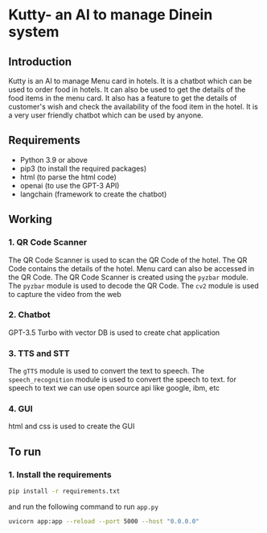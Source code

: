 # Kutty- an AI to manage Dinein system

## Introduction
Kutty is an AI to manage Menu card in hotels. It is a chatbot which can be used to order food in hotels. It can also be used to get the details of the food items in the menu card. It also has a feature to get the details of customer's wish and check the availability of the food item in the hotel. It is a very user friendly chatbot which can be used by anyone.

## Requirements
* Python 3.9 or above
* pip3 (to install the required packages)
* html (to parse the html code)
* openai (to use the GPT-3 API)
* langchain (framework to create the chatbot)

## Working

### 1. QR Code Scanner

The QR Code Scanner is used to scan the QR Code of the hotel. The QR Code contains the details of the hotel. Menu card can also be accessed in the QR Code. The QR Code Scanner is created using the `pyzbar` module. The `pyzbar` module is used to decode the QR Code. The `cv2` module is used to capture the video from the web

### 2. Chatbot

GPT-3.5 Turbo with vector DB is used to create chat application

### 3. TTS and STT

The `gTTS` module is used to convert the text to speech. The `speech_recognition` module is used to convert the speech to text.
for speech to text we can use open source api like google, ibm, etc

### 4. GUI

html and css is used to create the GUI

## To run

### 1. Install the requirements

```bash
pip install -r requirements.txt
```
and run the following command to run `app.py`
```bash
uvicorn app:app --reload --port 5000 --host "0.0.0.0"
```
